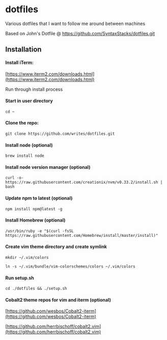 dotfiles
========

Various dotfiles that I want to follow me around between machines

Based on John's Dotfile @ https://github.com/SyntaxStacks/dotfiles.git

## Installation
#### Install iTerm:
[https://www.iterm2.com/downloads.html](https://www.iterm2.com/downloads.html)

Run through install process

#### Start in user directory
```
cd ~
```

#### Clone the repo:
```
git clone https://github.com/writes/dotfiles.git
```

#### Install node (optional)
```
brew install node
```

#### Install node version manager (optional)
```
curl -o- https://raw.githubusercontent.com/creationix/nvm/v0.33.2/install.sh | bash
```

#### Update npm to latest (optional)
```
npm install npm@latest -g
```

#### Install Homebrew (optional)
```
/usr/bin/ruby -e "$(curl -fsSL https://raw.githubusercontent.com/Homebrew/install/master/install)"
```

#### Create vim theme directory and create symlink
```
mkdir ~/.vim/colors
```

```
ln -s ~/.vim/bundle/vim-colorschemes/colors ~/.vim/colors
```

#### Run setup.sh
```
cd ./dotfiles && ./setup.sh
```

#### Cobalt2 theme repos for vim and iterm (optional)
[https://github.com/wesbos/Cobalt2-iterm](https://github.com/wesbos/Cobalt2-iterm)

[https://github.com/herrbischoff/cobalt2.vim](https://github.com/herrbischoff/cobalt2.vim)
